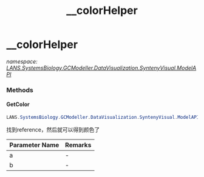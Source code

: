 ﻿---
title: __colorHelper
---

# __colorHelper
_namespace: [LANS.SystemsBiology.GCModeller.DataVisualization.SyntenyVisual.ModelAPI](N-LANS.SystemsBiology.GCModeller.DataVisualization.SyntenyVisual.ModelAPI.html)_





### Methods

#### GetColor
```csharp
LANS.SystemsBiology.GCModeller.DataVisualization.SyntenyVisual.ModelAPI.__colorHelper.GetColor(LANS.SystemsBiology.Assembly.NCBI.GenBank.TabularFormat.ComponentModels.GeneBrief,LANS.SystemsBiology.Assembly.NCBI.GenBank.TabularFormat.ComponentModels.GeneBrief)
```
找到reference，然后就可以得到颜色了

|Parameter Name|Remarks|
|--------------|-------|
|a|-|
|b|-|



